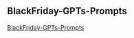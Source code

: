 

## BlackFriday-GPTs-Prompts

[BlackFriday-GPTs-Prompts](https://github.com/ox1111/BlackFriday-GPTs-Prompts.git)
